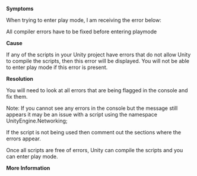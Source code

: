 
        

**Symptoms** 

When trying to enter play mode, I am receiving the error below:

All compiler errors have to be fixed before entering playmode

**Cause** 

If any of the scripts in your Unity project have errors that do not allow Unity to compile the scripts, then this error will be displayed. You will not be able to enter play mode if this error is present.

**Resolution** 

You will need to look at all errors that are being flagged in the console and fix them. 

Note: If you cannot see any errors in the console but the message still appears it may be an issue with a script using the namespace UnityEngine.Networking;

If the script is not being used then comment out the sections where the errors appear. 

Once all scripts are free of errors, Unity can compile the scripts and you can enter play mode.

**More Information** 

      